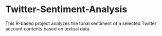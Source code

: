 # Twitter-Sentiment-Analysis
This R-based project analyzes the tonal sentiment of a selected Twitter account contents based on textual data. 
